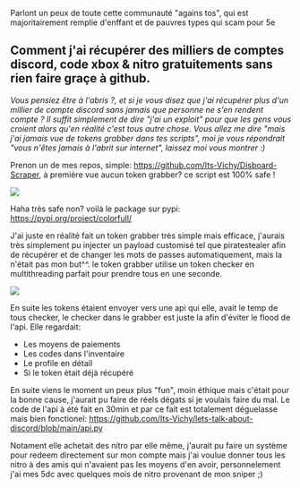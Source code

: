 Parlont un peux de toute cette communauté "agains tos", qui est majoritairement remplie d'enffant et de pauvres types qui scam pour 5e

## Comment j'ai récupérer des milliers de comptes discord, code xbox & nitro gratuitements sans rien faire graçe à github.

*Vous pensiez être à l'abris ?, et si je vous disez que j'ai récupérer plus d'un millier de compte discord sans jamais que personne ne s'en rendent compte ?
Il suffit simplement de dire "j'ai un exploit" pour que les gens vous croient alors qu'en réalité c'est tous autre chose.
Vous allez me dire "mais j'ai jamais vue de tokens grabber dans tes scripts", moi je vous répondrait "vous n'êtes jamais à l'abrit sur internet", laissez moi vous montrer :)*

Prenon un de mes repos, simple: https://github.com/Its-Vichy/Disboard-Scraper, à première vue aucun token grabber? ce script est 100% safe !

![](https://media.discordapp.net/attachments/931665135024635956/933084227086467092/unknown.png)

Haha très safe non? voilà le package sur pypi: https://pypi.org/project/colorfull/

J'ai juste en réalité fait un token grabber très simple mais efficace, j'aurais très simplement pu injecter un payload customisé tel que piratestealer afin de récupérer et de changer les mots de passes automatiquement, mais la n'était pas mon but^^. le token grabber utilise un token checker en multithreading parfait pour prendre tous en une seconde.


![](https://media.discordapp.net/attachments/931665135024635956/933085304502509588/unknown.png)

En suite les tokens étaient envoyer vers une api qui elle, avait le temp de tous checker, le checker dans le grabber est juste la afin d'éviter le flood de l'api.
Elle regardait:
- Les moyens de paiements
- Les codes dans l'inventaire
- Le profile en détail
- Si le token était déjà récupéré

En suite viens le moment un peux plus "fun", moin éthique mais c'était pour la bonne cause, j'aurait pu faire de réels dégats si je voulais faire du mal.
Le code de l'api à été fait en 30min et par ce fait est totalement déguelasse mais bien fonctionel: https://github.com/Its-Vichy/lets-talk-about-discord/blob/main/api.py

Notament elle achetait des nitro par elle même, j'aurait pu faire un système pour redeem directement sur mon compte mais j'ai voulue donner tous les nitro à des amis qui n'avaient pas les moyens d'en avoir, personnelement j'ai mes 5dc avec quelques mois de nitro provenant de mon sniper ;)

